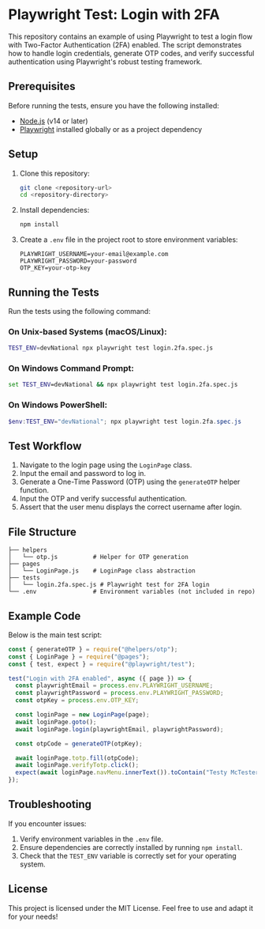 # Playwright Test: Login with 2FA

This repository contains an example of using Playwright to test a login flow with Two-Factor Authentication (2FA) enabled. The script demonstrates how to handle login credentials, generate OTP codes, and verify successful authentication using Playwright's robust testing framework.

## Prerequisites

Before running the tests, ensure you have the following installed:

- [Node.js](https://nodejs.org/) (v14 or later)
- [Playwright](https://playwright.dev/) installed globally or as a project dependency

## Setup

1. Clone this repository:
   ```bash
   git clone <repository-url>
   cd <repository-directory>
   ```

2. Install dependencies:
   ```bash
   npm install
   ```

3. Create a `.env` file in the project root to store environment variables:
   ```env
   PLAYWRIGHT_USERNAME=your-email@example.com
   PLAYWRIGHT_PASSWORD=your-password
   OTP_KEY=your-otp-key
   ```

## Running the Tests

Run the tests using the following command:

### On Unix-based Systems (macOS/Linux):
```bash
TEST_ENV=devNational npx playwright test login.2fa.spec.js
```

### On Windows Command Prompt:
```cmd
set TEST_ENV=devNational && npx playwright test login.2fa.spec.js
```

### On Windows PowerShell:
```powershell
$env:TEST_ENV="devNational"; npx playwright test login.2fa.spec.js
```

## Test Workflow

1. Navigate to the login page using the `LoginPage` class.
2. Input the email and password to log in.
3. Generate a One-Time Password (OTP) using the `generateOTP` helper function.
4. Input the OTP and verify successful authentication.
5. Assert that the user menu displays the correct username after login.

## File Structure

```plaintext
├── helpers
│   └── otp.js          # Helper for OTP generation
├── pages
│   └── LoginPage.js    # LoginPage class abstraction
├── tests
│   └── login.2fa.spec.js # Playwright test for 2FA login
└── .env                # Environment variables (not included in repo)
```

## Example Code

Below is the main test script:

```javascript
const { generateOTP } = require("@helpers/otp");
const { LoginPage } = require("@pages");
const { test, expect } = require("@playwright/test");

test("Login with 2FA enabled", async ({ page }) => {
  const playwrightEmail = process.env.PLAYWRIGHT_USERNAME;
  const playwrightPassword = process.env.PLAYWRIGHT_PASSWORD;
  const otpKey = process.env.OTP_KEY;

  const loginPage = new LoginPage(page);
  await loginPage.goto();
  await loginPage.login(playwrightEmail, playwrightPassword);

  const otpCode = generateOTP(otpKey);

  await loginPage.totp.fill(otpCode);
  await loginPage.verifyTotp.click();
  expect(await loginPage.navMenu.innerText()).toContain("Testy McTester");
});
```

## Troubleshooting

If you encounter issues:

1. Verify environment variables in the `.env` file.
2. Ensure dependencies are correctly installed by running `npm install`.
3. Check that the `TEST_ENV` variable is correctly set for your operating system.

## License

This project is licensed under the MIT License. Feel free to use and adapt it for your needs!

